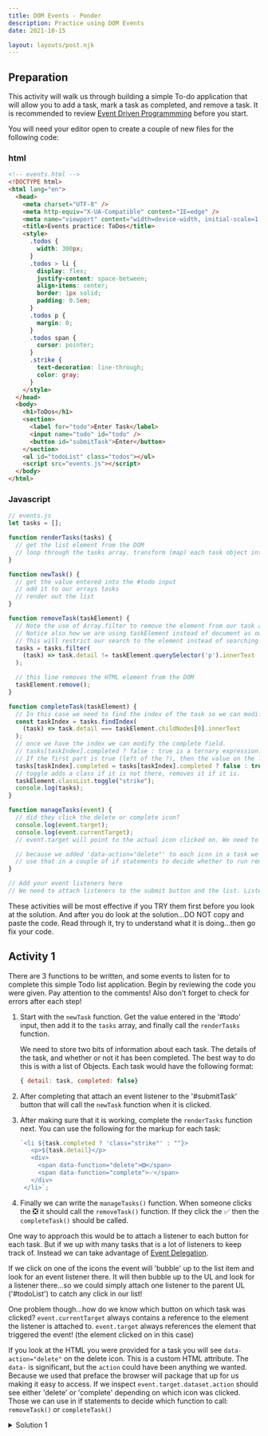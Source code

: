 ```yaml
---
title: DOM Events - Ponder
description: Practice using DOM Events
date: 2021-10-15

layout: layouts/post.njk
---
```


## Preparation

This activity will walk us through building a simple To-do application that will allow you to add a task, mark a task as completed, and remove a task. It is recommended to review [Event Driven Programmming](../prepare1) before you start.

You will need your editor open to create a couple of new files for the following code:

### html

```html
<!-- events.html -->
<!DOCTYPE html>
<html lang="en">
  <head>
    <meta charset="UTF-8" />
    <meta http-equiv="X-UA-Compatible" content="IE=edge" />
    <meta name="viewport" content="width=device-width, initial-scale=1.0" />
    <title>Events practice: ToDos</title>
    <style>
      .todos {
        width: 300px;
      }
      .todos > li {
        display: flex;
        justify-content: space-between;
        align-items: center;
        border: 1px solid;
        padding: 0.5em;
      }
      .todos p {
        margin: 0;
      }
      .todos span {
        cursor: pointer;
      }
      .strike {
        text-decoration: line-through;
        color: gray;
      }
    </style>
  </head>
  <body>
    <h1>ToDos</h1>
    <section>
      <label for="todo">Enter Task</label>
      <input name="todo" id="todo" />
      <button id="submitTask">Enter</button>
    </section>
    <ul id="todoList" class="todos"></ul>
    <script src="events.js"></script>
  </body>
</html>
```

### Javascript

```javascript
// events.js
let tasks = [];

function renderTasks(tasks) {
  // get the list element from the DOM
  // loop through the tasks array. transform (map) each task object into the appropriate HTML to represent a to-do.
}

function newTask() {
  // get the value entered into the #todo input
  // add it to our arrays tasks
  // render out the list
}

function removeTask(taskElement) {
  // Note the use of Array.filter to remove the element from our task array
  // Notice also how we are using taskElement instead of document as our starting point?
  // This will restrict our search to the element instead of searching the whole document.
  tasks = tasks.filter(
    (task) => task.detail != taskElement.querySelector('p').innerText
  );

  // this line removes the HTML element from the DOM
  taskElement.remove();
}

function completeTask(taskElement) {
  // In this case we need to find the index of the task so we can modify it.
  const taskIndex = tasks.findIndex(
    (task) => task.detail === taskElement.childNodes[0].innerText
  );
  // once we have the index we can modify the complete field.
  // tasks[taskIndex].completed ? false : true is a ternary expression.
  // If the first part is true (left of the ?), then the value on the left of the : will get returned, otherwise the value on the right of the : will be returned.
  tasks[taskIndex].completed = tasks[taskIndex].completed ? false : true;
  // toggle adds a class if it is not there, removes it if it is.
  taskElement.classList.toggle("strike");
  console.log(tasks);
}

function manageTasks(event) {
  // did they click the delete or complete icon?
  console.log(event.target);
  console.log(event.currentTarget);
  // event.target will point to the actual icon clicked on. We need to get the parent li to work with however. HINT: Remember element.closest()? Look it up if you don't

  // because we added 'data-action="delete"' to each icon in a task we can access a dataset property on our target (e.target.dataset.action)
  // use that in a couple of if statements to decide whether to run removeTask or completeTask
}

// Add your event listeners here
// We need to attach listeners to the submit button and the list. Listen for a click, call the 'newTask' function on submit and call the 'manageTasks' function if either of the icons are clicked in the list of tasks.
```

These activities will be most effective if you TRY them first before you look at the solution. And after you do look at the solution...DO NOT copy and paste the code. Read through it, try to understand what it is doing...then go fix your code.

## Activity 1

There are 3 functions to be written, and some events to listen for to complete this simple Todo list application. Begin by reviewing the code you were given. Pay attention to the comments!  Also don't forget to check for errors after each step!

1. Start with the `newTask` function. Get the value entered in the '#todo' input, then add it to the `tasks` array, and finally call the `renderTasks` function.

   We need to store two bits of information about each task. The details of the task, and whether or not it has been completed. The best way to do this is with a list of Objects. Each task would have the following format:

   ```javascript
   { detail: task, completed: false}
   ```

2. After completing that attach an event listener to the '#submitTask' button that will call the `newTask` function when it is clicked.
3. After making sure that it is working, complete the `renderTasks` function next. You can use the following for the markup for each task:
   ```javascript
   `<li ${task.completed ? 'class="strike"' : ""}>
      <p>${task.detail}</p>
      <div>
        <span data-function="delete">❎</span>
        <span data-function="complete">✅</span>
      </div>
    </li>`;
   ```
4. Finally we can write the `manageTasks()` function. When someone clicks the ❎ it should call the `removeTask()` function. If they click the ✅ then the `completeTask()` should be called.

<div class="callout">

One way to approach this would be to attach a listener to each button for each task. But if we up with many tasks that is a lot of listeners to keep track of. Instead we can take advantage of [Event Delegation](https://developer.mozilla.org/en-US/docs/Learn/JavaScript/Building_blocks/Events#event_delegation).

If we click on one of the icons the event will 'bubble' up to the list item and look for an event listener there. It will then bubble up to the UL and look for a listener there...so we could simply attach one listener to the parent UL ('#todoList') to catch any click in our list!

One problem though...how do we know which button on which task was clicked? `event.currentTarget` always contains a reference to the element the listener is attached to. `event.target` always references the element that triggered the event! (the element clicked on in this case)

If you look at the HTML you were provided for a task you will see `data-action="delete"` on the delete icon. This is a custom HTML attribute. The `data-` is significant, but the `action` could have been anything we wanted. Because we used that preface the browser will package that up for us making it easy to access. If we inspect `event.target.dataset.action` should see either 'delete' or 'complete' depending on which icon was clicked. Those we can use in if statements to decide which function to call: `removeTask()` or `completeTask()`

 </div>

<details>
<summary>Solution 1</summary>

```javascript
let tasks = [];

function taskTemplate(task) {
  return `
    <li ${task.completed ? 'class="strike"' : ""}>
      <p>${task.detail}</p>
      <div>
        <span data-function="delete">❎</span>
        <span data-function="complete">✅</span>
      </div>
    </li>`
}

function renderTasks(tasks) {
  // get the list element from the DOM
  const listElement = document.querySelector("#todoList");
  listElement.innerHTML = "";
  // loop through the tasks array. transform (map) each task object into the appropriate HTML to represent a to-do.
  const html = tasks.map(taskTemplate).join("");
  listElement.innerHTML = html;
}

function newTask() {
  // get the value entered into the #todo input
  const task = document.querySelector("#todo").value;
  // add it to our arrays tasks
  tasks.push({ detail: task, completed: false });
  // render out the list
  renderTasks(tasks);
}

function removeTask(taskElement) {
  // Notice how we are using taskElement instead of document as our starting point?
  // This will restrict our search to the element instead of searching the whole document.
  tasks = tasks.filter(
    (task) => task.detail != taskElement.querySelector('p').innerText
  );
  taskElement.remove();
}

function completeTask(taskElement) {
  const taskIndex = tasks.findIndex(
    (task) => task.detail === taskElement.querySelector('p').innerText
  );
  tasks[taskIndex].completed = tasks[taskIndex].completed ? false : true;
  taskElement.classList.toggle("strike");
  console.log(tasks);
}

function manageTasks(e) {
  // did they click the delete or complete icon?
  console.log(e.target);
  const parent = e.target.closest("li");
  if (e.target.dataset.action === "delete") {
    removeTask(parent);
  }
  if (e.target.dataset.action === "complete") {
    completeTask(parent);
  }
}

// Add your event listeners here
document.querySelector("#submitTask").addEventListener("click", newTask);
document.querySelector("#todoList").addEventListener("click", manageTasks);

// render  the initial list of tasks (if any) when the page loads
renderTasks(tasks);
```

</details>
